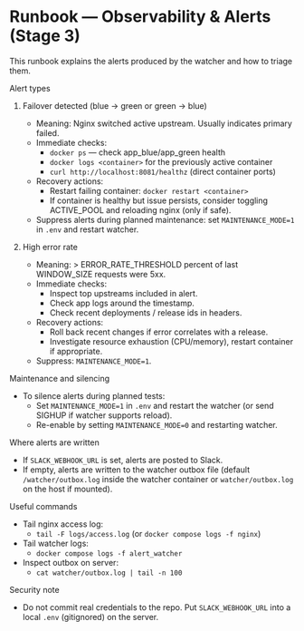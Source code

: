 # Runbook — Observability & Alerts (Stage 3)

This runbook explains the alerts produced by the watcher and how to triage them.

Alert types
1. Failover detected (blue → green or green → blue)
   - Meaning: Nginx switched active upstream. Usually indicates primary failed.
   - Immediate checks:
     - `docker ps` — check app_blue/app_green health
     - `docker logs <container>` for the previously active container
     - `curl http://localhost:8081/healthz` (direct container ports)
   - Recovery actions:
     - Restart failing container: `docker restart <container>`
     - If container is healthy but issue persists, consider toggling ACTIVE_POOL and reloading nginx (only if safe).
   - Suppress alerts during planned maintenance: set `MAINTENANCE_MODE=1` in `.env` and restart watcher.

2. High error rate
   - Meaning: > ERROR_RATE_THRESHOLD percent of last WINDOW_SIZE requests were 5xx.
   - Immediate checks:
     - Inspect top upstreams included in alert.
     - Check app logs around the timestamp.
     - Check recent deployments / release ids in headers.
   - Recovery actions:
     - Roll back recent changes if error correlates with a release.
     - Investigate resource exhaustion (CPU/memory), restart container if appropriate.
   - Suppress: `MAINTENANCE_MODE=1`.

Maintenance and silencing
- To silence alerts during planned tests:
  - Set `MAINTENANCE_MODE=1` in `.env` and restart the watcher (or send SIGHUP if watcher supports reload).
  - Re-enable by setting `MAINTENANCE_MODE=0` and restarting watcher.

Where alerts are written
- If `SLACK_WEBHOOK_URL` is set, alerts are posted to Slack.
- If empty, alerts are written to the watcher outbox file (default `/watcher/outbox.log` inside the watcher container or `watcher/outbox.log` on the host if mounted).

Useful commands
- Tail nginx access log:
  - `tail -F logs/access.log` (or `docker compose logs -f nginx`)
- Tail watcher logs:
  - `docker compose logs -f alert_watcher`
- Inspect outbox on server:
  - `cat watcher/outbox.log | tail -n 100`

Security note
- Do not commit real credentials to the repo. Put `SLACK_WEBHOOK_URL` into a local `.env` (gitignored) on the server.

